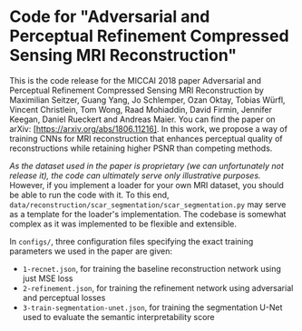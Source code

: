 # Code for "Adversarial and Perceptual Refinement Compressed Sensing MRI Reconstruction"

This is the code release for the MICCAI 2018 paper Adversarial and Perceptual Refinement Compressed Sensing MRI Reconstruction by Maximilian Seitzer, Guang Yang, Jo Schlemper, Ozan Oktay, Tobias Würfl, Vincent Christlein, Tom Wong, Raad Mohiaddin, David Firmin, Jennifer Keegan, Daniel Rueckert and Andreas Maier.
You can find the paper on arXiv: [https://arxiv.org/abs/1806.11216].
In this work, we propose a way of training CNNs for MRI reconstruction that enhances perceptual quality of reconstructions while retaining higher PSNR than competing methods.

*As the dataset used in the paper is proprietary (we can unfortunately not release it), the code can ultimately serve only illustrative purposes.*
However, if you implement a loader for your own MRI dataset, you should be able to run the code with it. 
To this end, `data/reconstruction/scar_segmentation/scar_segmentation.py` may serve as a template for the loader's implementation.
The codebase is somewhat complex as it was implemented to be flexible and extensible. 

In `configs/`, three configuration files specifying the exact training parameters we used in the paper are given:
- `1-recnet.json`, for training the baseline reconstruction network using just MSE loss
- `2-refinement.json`, for training the refinement network using adversarial and perceptual losses
- `3-train-segmentation-unet.json`, for training the segmentation U-Net used to evaluate the semantic interpretability score
